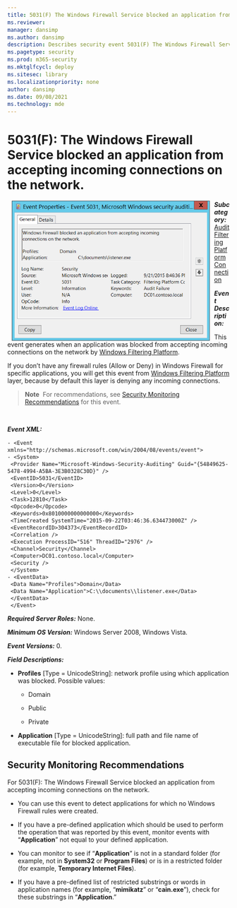 ```yaml
---
title: 5031(F) The Windows Firewall Service blocked an application from accepting incoming connections on the network. (Windows 10)
ms.reviewer: 
manager: dansimp
ms.author: dansimp
description: Describes security event 5031(F) The Windows Firewall Service blocked an application from accepting incoming connections on the network.
ms.pagetype: security
ms.prod: m365-security
ms.mktglfcycl: deploy
ms.sitesec: library
ms.localizationpriority: none
author: dansimp
ms.date: 09/08/2021
ms.technology: mde
---
```


# 5031(F): The Windows Firewall Service blocked an application from accepting incoming connections on the network.


<img src="images/event-5031.png" alt="Event 5031 illustration" width="449" height="317" hspace="10" align="left" />

***Subcategory:***&nbsp;[Audit Filtering Platform Connection](audit-filtering-platform-connection.md)

***Event Description:***

This event generates when an application was blocked from accepting incoming connections on the network by [Windows Filtering Platform](/windows/win32/fwp/windows-filtering-platform-start-page).

If you don’t have any firewall rules (Allow or Deny) in Windows Firewall for specific applications, you will get this event from [Windows Filtering Platform](/windows/win32/fwp/windows-filtering-platform-start-page) layer, because by default this layer is denying any incoming connections.

> **Note**&nbsp;&nbsp;For recommendations, see [Security Monitoring Recommendations](#security-monitoring-recommendations) for this event.

<br clear="all">

***Event XML:***
```
- <Event xmlns="http://schemas.microsoft.com/win/2004/08/events/event">
- <System>
 <Provider Name="Microsoft-Windows-Security-Auditing" Guid="{54849625-5478-4994-A5BA-3E3B0328C30D}" /> 
 <EventID>5031</EventID> 
 <Version>0</Version> 
 <Level>0</Level> 
 <Task>12810</Task> 
 <Opcode>0</Opcode> 
 <Keywords>0x8010000000000000</Keywords> 
 <TimeCreated SystemTime="2015-09-22T03:46:36.634473000Z" /> 
 <EventRecordID>304373</EventRecordID> 
 <Correlation /> 
 <Execution ProcessID="516" ThreadID="2976" /> 
 <Channel>Security</Channel> 
 <Computer>DC01.contoso.local</Computer> 
 <Security /> 
 </System>
- <EventData>
 <Data Name="Profiles">Domain</Data> 
 <Data Name="Application">C:\\documents\\listener.exe</Data> 
 </EventData>
 </Event>

```

***Required Server Roles:*** None.

***Minimum OS Version:*** Windows Server 2008, Windows Vista.

***Event Versions:*** 0.

***Field Descriptions:***

-   **Profiles** \[Type = UnicodeString\]: network profile using which application was blocked. Possible values:

    -   Domain

    -   Public

    -   Private

-   **Application** \[Type = UnicodeString\]: full path and file name of executable file for blocked application.

## Security Monitoring Recommendations

For 5031(F): The Windows Firewall Service blocked an application from accepting incoming connections on the network.

-   You can use this event to detect applications for which no Windows Firewall rules were created.

-   If you have a pre-defined application which should be used to perform the operation that was reported by this event, monitor events with “**Application**” not equal to your defined application.

-   You can monitor to see if “**Application**” is not in a standard folder (for example, not in **System32** or **Program Files**) or is in a restricted folder (for example, **Temporary Internet Files**).

-   If you have a pre-defined list of restricted substrings or words in application names (for example, “**mimikatz**” or “**cain.exe**”), check for these substrings in “**Application**.”